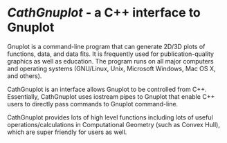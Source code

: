 # ***CathGnuplot*** - a C++ interface to Gnuplot

Gnuplot is a command-line program that can generate 2D/3D plots of functions, data, and data fits. It is frequently used for publication-quality graphics as well as education. The program runs on all major computers and operating systems (GNU/Linux, Unix, Microsoft Windows, Mac OS X, and others).

CathGnuplot is an interface allows Gnuplot to be controlled from C++. Essentially, CathGnuplot uses iostream pipes to Gnuplot that enable C++ users to directly pass commands to Gnuplot command-line.

CathGnuplot provides lots of high level functions including lots of useful operations/calculations in Computational Geometry (such as Convex Hull), which are super friendly for users as well.
